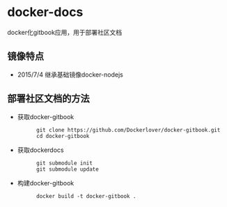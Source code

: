 # docker-docs

docker化gitbook应用，用于部署社区文档

## 镜像特点

- 2015/7/4 继承基础镜像docker-nodejs

## 部署社区文档的方法

- 获取docker-gitbook

            git clone https://github.com/Dockerlover/docker-gitbook.git
            cd docker-gitbook 
            
- 获取dockerdocs

            git submodule init
            git submodule update

- 构建docker-gitbook

            docker build -t docker-gitbook .




